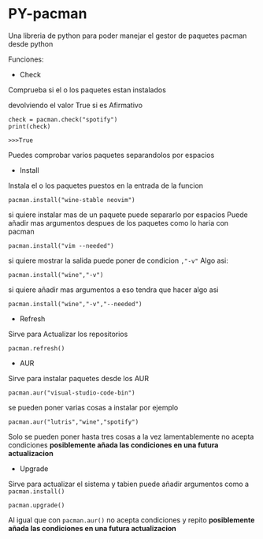 # PY-pacman

Una libreria de python para poder manejar el gestor de paquetes pacman desde python

Funciones:

- Check

Comprueba si el o los paquetes estan instalados

devolviendo el valor True si es Afirmativo

```
check = pacman.check("spotify")
print(check)

>>>True
```
Puedes comprobar varios paquetes separandolos por espacios

- Install

Instala el o los paquetes puestos en la entrada de la funcion
```
pacman.install("wine-stable neovim")
```
si quiere instalar mas de un paquete puede separarlo por espacios
Puede añadir mas argumentos despues de los paquetes como lo haria con pacman
```
pacman.install("vim --needed")
```
si quiere mostrar la salida puede poner de condicion ```,"-v"```
Algo asi:
```
pacman.install("wine","-v")
```
si quiere añadir mas argumentos a eso tendra que hacer algo asi
```
pacman.install("wine","-v","--needed")
```


- Refresh

Sirve para Actualizar los repositorios
```
pacman.refresh()
```
- AUR

Sirve para instalar paquetes desde los AUR
```
pacman.aur("visual-studio-code-bin")
```
se pueden poner varias cosas a instalar por ejemplo
```
pacman.aur("lutris","wine","spotify")
```
Solo se pueden poner hasta tres cosas a la vez
lamentablemente no acepta condiciones
**posiblemente añada las condiciones en una futura actualizacion**
- Upgrade

Sirve para actualizar el sistema y tabien puede añadir argumentos como a ```pacman.install()```

```
pacman.upgrade()
```
Al igual que con ```pacman.aur()``` no acepta condiciones y repito **posiblemente añada las condiciones en una futura actualizacion**
